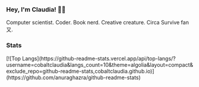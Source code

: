 ### Hey, I'm Claudia! 🤘🏽
Computer scientist. Coder. Book nerd. Creative creature. Circa Survive fan又.

<h3 align="left">Stats</h3>
[![Top Langs](https://github-readme-stats.vercel.app/api/top-langs/?username=cobaltclaudia&langs_count=10&theme=algolia&layout=compact&exclude_repo=github-readme-stats,cobaltclaudia.github.io)](https://github.com/anuraghazra/github-readme-stats) <br>

